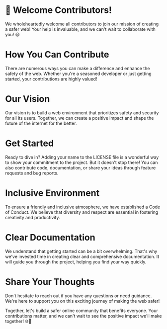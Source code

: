 # 👋 Welcome Contributors!
We wholeheartedly welcome all contributors to join our mission of creating a safer web! Your help is invaluable, and we can't wait to collaborate with you! 😃

# How You Can Contribute
There are numerous ways you can make a difference and enhance the safety of the web. Whether you're a seasoned developer or just getting started, your contributions are highly valued!

# Our Vision
Our vision is to build a web environment that prioritizes safety and security for all its users. Together, we can create a positive impact and shape the future of the internet for the better.

# Get Started
Ready to dive in? Adding your name to the LICENSE file is a wonderful way to show your commitment to the project. But it doesn't stop there! You can also contribute code, documentation, or share your ideas through feature requests and bug reports.

# Inclusive Environment
To ensure a friendly and inclusive atmosphere, we have established a Code of Conduct. We believe that diversity and respect are essential in fostering creativity and productivity.

# Clear Documentation
We understand that getting started can be a bit overwhelming. That's why we've invested time in creating clear and comprehensive documentation. It will guide you through the project, helping you find your way quickly.

# Share Your Thoughts
Don't hesitate to reach out if you have any questions or need guidance. We're here to support you on this exciting journey of making the web safer!

Together, let's build a safer online community that benefits everyone. Your contributions matter, and we can't wait to see the positive impact we'll make together! 🌐💪